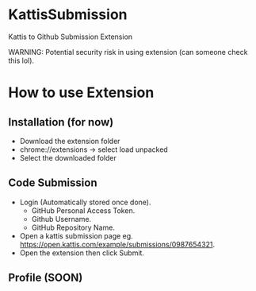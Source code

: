 # KattisSubmission
Kattis to Github Submission Extension

WARNING: Potential security risk in using extension (can someone check this lol).


# How to use Extension
## Installation (for now)
- Download the extension folder
- chrome://extensions -> select load unpacked
- Select the downloaded folder

## Code Submission
- Login (Automatically stored once done).
  * GitHub Personal Access Token.
  * Github Username. 
  * GitHub Repository Name.
- Open a kattis submission page eg. https://open.kattis.com/example/submissions/0987654321.
- Open the extension then click Submit.
## Profile (SOON)
